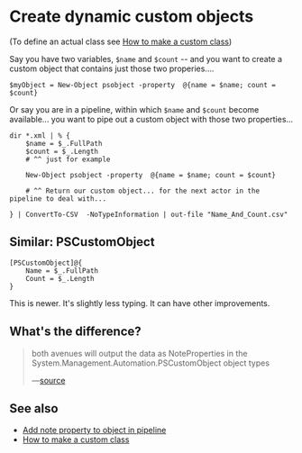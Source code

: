 ﻿# Create dynamic custom objects

(To define an actual class see [How to make a custom class](how_to_make_a_custom_class.md))

Say you have two variables, `$name` and `$count` -- and you want to create a custom object that contains just those two properies....

	$myObject = New-Object psobject -property  @{name = $name; count = $count}

Or say you are in a pipeline, within which `$name` and `$count` become available... you want to pipe out a custom object with those two properties...

	dir *.xml | % {
		$name = $_.FullPath
		$count = $_.Length
		# ^^ just for example

		New-Object psobject -property  @{name = $name; count = $count}

		# ^^ Return our custom object... for the next actor in the pipeline to deal with...

	} | ConvertTo-CSV  -NoTypeInformation | out-file "Name_And_Count.csv"

## Similar: PSCustomObject

	[PSCustomObject]@{
		Name = $_.FullPath
		Count = $_.Length
	}

This is newer. It's slightly less typing. It can have other improvements.

## What's the difference?

> both avenues will output the data as NoteProperties in the System.Management.Automation.PSCustomObject object types
>
> &mdash;[source](https://devops-collective-inc.gitbook.io/the-big-book-of-powershell-gotchas/new-object-psobject-vs.-pscustomobject)

## See also

- [Add note property to object in pipeline](add_property_to_object_along_pipeline.md)
- [How to make a custom class](how_to_make_a_custom_class.md)
